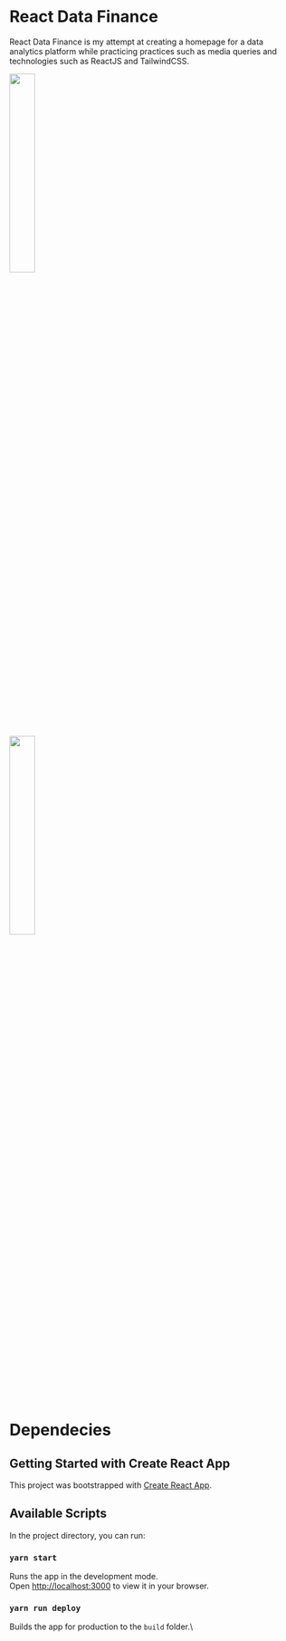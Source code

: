 # React Data Finance

React Data Finance is my attempt at creating a homepage for a data analytics platform
while practicing practices such as media queries and technologies such as
ReactJS and TailwindCSS.

<img src="https://imgur.com/GebxciV.png" width="30%" height="auto">\
<img src="https://imgur.com/7lGvG86.png" width="30%" height="auto">

# Dependecies

## Getting Started with Create React App

This project was bootstrapped with [Create React App](https://github.com/facebook/create-react-app).

## Available Scripts

In the project directory, you can run:

### `yarn start`

Runs the app in the development mode.\
Open [http://localhost:3000](http://localhost:3000) to view it in your browser.

### `yarn run deploy`

Builds the app for production to the `build` folder.\
